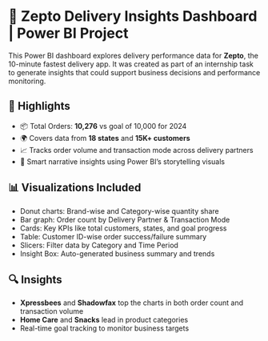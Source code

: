 # 🚚 Zepto Delivery Insights Dashboard | Power BI Project

This Power BI dashboard explores delivery performance data for **Zepto**, the 10-minute fastest delivery app. It was created as part of an internship task to generate insights that could support business decisions and performance monitoring.

## 📌 Highlights

- 📦 Total Orders: **10,276** vs goal of 10,000 for 2024  
- 🌍 Covers data from **18 states** and **15K+ customers**
- 📈 Tracks order volume and transaction mode across delivery partners
- 🧠 Smart narrative insights using Power BI’s storytelling visuals

## 📊 Visualizations Included

- Donut charts: Brand-wise and Category-wise quantity share  
- Bar graph: Order count by Delivery Partner & Transaction Mode  
- Cards: Key KPIs like total customers, states, and goal progress  
- Table: Customer ID-wise order success/failure summary  
- Slicers: Filter data by Category and Time Period  
- Insight Box: Auto-generated business summary and trends  

## 🔍 Insights

- **Xpressbees** and **Shadowfax** top the charts in both order count and transaction volume  
- **Home Care** and **Snacks** lead in product categories  
- Real-time goal tracking to monitor business targets  



